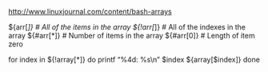 http://www.linuxjournal.com/content/bash-arrays

${arr[*]} # All of the items in the array
${!arr[*]} # All of the indexes in the array
${#arr[*]} # Number of items in the array
${#arr[0]} # Length of item zero

for index in ${!array[*]}
do
printf “%4d: %s\n” $index ${array[$index]}
done


